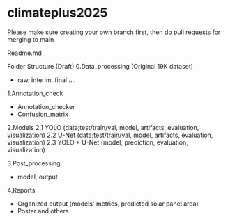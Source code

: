 

# climateplus2025

Please make sure creating your own branch first, then do pull requests for merging to main

Readme.md

Folder Structure (Draft)
0.Data_processing (Original 19K dataset)
  - raw, interim, final ....

1.Annotation_check
  - Annotation_checker
  - Confusion_matrix
    
2.Models
  2.1 YOLO (data;test/train/val, model, artifacts, evaluation, visualization)
  2.2 U-Net (data;test/train/val, model, artifacts, evaluation, visualization)
  2.3 YOLO + U-Net (model, prediction, evaluation, visualization)

3.Post_processing
  - model, output

4.Reports
  - Organized output (models' metrics, predicted solar panel area)
  - Poster and others
